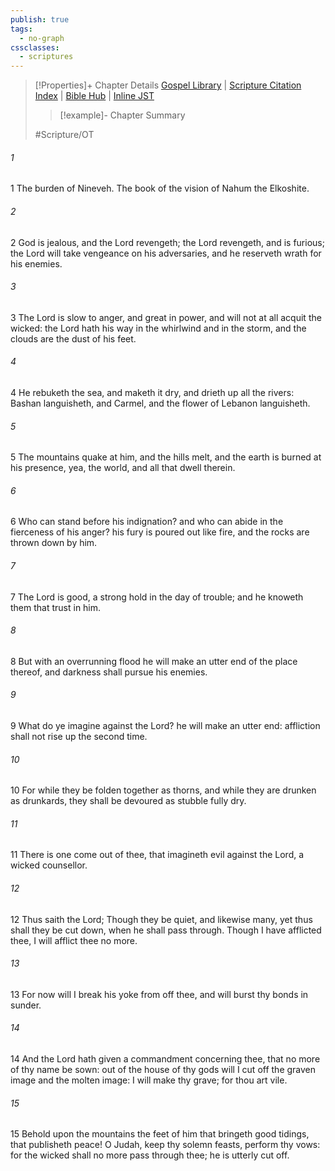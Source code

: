 ```yaml
---
publish: true
tags:
  - no-graph
cssclasses:
  - scriptures
---
```

>[!Properties]+ Chapter Details
>[Gospel Library](https://churchofjesuschrist.org/study/scriptures/ot/nahum/1?lang=eng)    |    [Scripture Citation Index](https://scriptures.byu.edu/#08601::c08601)    |    [Bible Hub](https://biblehub.com/nahum/1.htm)    |    [Inline JST](https://scripturetoolbox.com/html/ic/Nahum/1.html)
>>[!example]- Chapter Summary
>> 
> 
>
>#Scripture/OT
###### 1
1 The burden of Nineveh. The book of the vision of Nahum the Elkoshite.
###### 2
2 God is jealous, and the Lord revengeth; the Lord revengeth, and is furious; the Lord will take vengeance on his adversaries, and he reserveth wrath for his enemies.
###### 3
3 The Lord is slow to anger, and great in power, and will not at all acquit the wicked: the Lord hath his way in the whirlwind and in the storm, and the clouds are the dust of his feet.
###### 4
4 He rebuketh the sea, and maketh it dry, and drieth up all the rivers: Bashan languisheth, and Carmel, and the flower of Lebanon languisheth.
###### 5
5 The mountains quake at him, and the hills melt, and the earth is burned at his presence, yea, the world, and all that dwell therein.
###### 6
6 Who can stand before his indignation? and who can abide in the fierceness of his anger? his fury is poured out like fire, and the rocks are thrown down by him.
###### 7
7 The Lord is good, a strong hold in the day of trouble; and he knoweth them that trust in him.
###### 8
8 But with an overrunning flood he will make an utter end of the place thereof, and darkness shall pursue his enemies.
###### 9
9 What do ye imagine against the Lord? he will make an utter end: affliction shall not rise up the second time.
###### 10
10 For while they be folden together as thorns, and while they are drunken as drunkards, they shall be devoured as stubble fully dry.
###### 11
11 There is one come out of thee, that imagineth evil against the Lord, a wicked counsellor.
###### 12
12 Thus saith the Lord; Though they be quiet, and likewise many, yet thus shall they be cut down, when he shall pass through. Though I have afflicted thee, I will afflict thee no more.
###### 13
13 For now will I break his yoke from off thee, and will burst thy bonds in sunder.
###### 14
14 And the Lord hath given a commandment concerning thee, that no more of thy name be sown: out of the house of thy gods will I cut off the graven image and the molten image: I will make thy grave; for thou art vile.
###### 15
15 Behold upon the mountains the feet of him that bringeth good tidings, that publisheth peace! O Judah, keep thy solemn feasts, perform thy vows: for the wicked shall no more pass through thee; he is utterly cut off.
